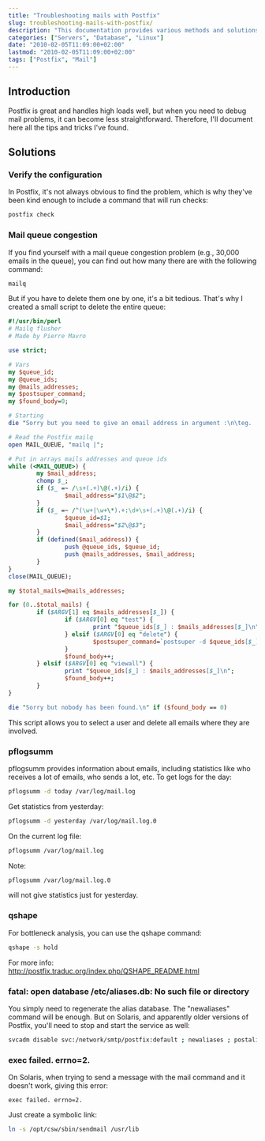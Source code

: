 ```yaml
---
title: "Troubleshooting mails with Postfix"
slug: troubleshooting-mails-with-postfix/
description: "This documentation provides various methods and solutions for troubleshooting mail server problems, especially in Postfix environments."
categories: ["Servers", "Database", "Linux"]
date: "2010-02-05T11:09:00+02:00"
lastmod: "2010-02-05T11:09:00+02:00"
tags: ["Postfix", "Mail"]
---
```


## Introduction

Postfix is great and handles high loads well, but when you need to debug mail problems, it can become less straightforward. Therefore, I'll document here all the tips and tricks I've found.

## Solutions

### Verify the configuration

In Postfix, it's not always obvious to find the problem, which is why they've been kind enough to include a command that will run checks:

```bash
postfix check
```

### Mail queue congestion

If you find yourself with a mail queue congestion problem (e.g., 30,000 emails in the queue), you can find out how many there are with the following command:

```bash
mailq
```

But if you have to delete them one by one, it's a bit tedious. That's why I created a small script to delete the entire queue:

```perl
#!/usr/bin/perl
# Mailq flusher
# Made by Pierre Mavro

use strict;

# Vars
my $queue_id;
my @queue_ids;
my @mails_addresses;
my $postsuper_command;
my $found_body=0;

# Starting
die "Sorry but you need to give an email address in argument :\n\teg. ./queue_flush_users.pl <viewall|test|delete> <user_mail>\n" if (! defined($ARGV[0]));

# Read the Postfix mailq
open MAIL_QUEUE, "mailq |";

# Put in arrays mails addresses and queue ids
while (<MAIL_QUEUE>) {
        my $mail_address;
        chomp $_;
        if ($_ =~ /\s+(.+)\@(.+)/i) {
                $mail_address="$1\@$2";
        }
        if ($_ =~ /^(\w+|\w+\*).+:\d+\s+(.+)\@(.+)/i) {
                $queue_id=$1;
                $mail_address="$2\@$3";
        }
        if (defined($mail_address)) {
                push @queue_ids, $queue_id;
                push @mails_addresses, $mail_address;
        }
}
close(MAIL_QUEUE);

my $total_mails=@mails_addresses;

for (0..$total_mails) {
        if ($ARGV[1] eq $mails_addresses[$_]) {
                if ($ARGV[0] eq "test") {
                        print "$queue_ids[$_] : $mails_addresses[$_]\n";
                } elsif ($ARGV[0] eq "delete") {
                        $postsuper_command=`postsuper -d $queue_ids[$_]`;
                }
                $found_body++;
        } elsif ($ARGV[0] eq "viewall") {
                print "$queue_ids[$_] : $mails_addresses[$_]\n";
                $found_body++;
        }
}

die "Sorry but nobody has been found.\n" if ($found_body == 0)
```

This script allows you to select a user and delete all emails where they are involved.

### pflogsumm

pflogsumm provides information about emails, including statistics like who receives a lot of emails, who sends a lot, etc. To get logs for the day:

```bash
pflogsumm -d today /var/log/mail.log
```

Get statistics from yesterday:

```bash
pflogsumm -d yesterday /var/log/mail.log.0
```

On the current log file:

```bash
pflogsumm /var/log/mail.log
```

Note:

```bash
pflogsumm /var/log/mail.log.0
```

will not give statistics just for yesterday.

### qshape

For bottleneck analysis, you can use the qshape command:

```bash
qshape -s hold
```

For more info:  
http://postfix.traduc.org/index.php/QSHAPE_README.html

### fatal: open database /etc/aliases.db: No such file or directory

You simply need to regenerate the alias database. The "newaliases" command will be enough. But on Solaris, and apparently older versions of Postfix, you'll need to stop and start the service as well:

```bash
svcadm disable svc:/network/smtp/postfix:default ; newaliases ; postalias ; svcadm enable svc:/network/smtp/postfix:default
```

### exec failed. errno=2.

On Solaris, when trying to send a message with the mail command and it doesn't work, giving this error:

```
exec failed. errno=2.
```

Just create a symbolic link:

```bash
ln -s /opt/csw/sbin/sendmail /usr/lib
```
